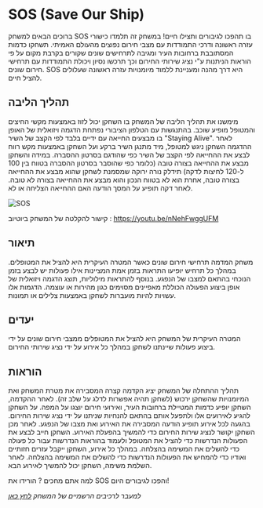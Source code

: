# SOS (Save Our Ship)

ברוכים הבאים למשחק SOS בו תהפכו לגיבורים ותצילו חיים!
במשחק זה תלמדו כישורי עזרה ראשונה ודרכי התמודדות עם מצבי חירום נפוצים מהעולם האמיתי.
תשחקו כדמות המסתובבת ברחובות העיר ומגיבה לתרחישים שונים שקורים בקרבת מקום על פי הוראות הניתנות ע"י נציג שירותי החירום וכך תרכשו נסיון ויכולת התמודדות עם תרחישי חירום שונים. 
SOS היא דרך מהנה ומעניינת ללמוד מיומנויות עזרה ראשונה שעלולים להציל חיים.

## תהליך הליבה

מימשנו את תהליך הליבה של המשחק בו השחקן יכול לזוז באמצעות מקשי החיצים והמטופל מופיע שוכב. בהתנגשות עם הטלפון הציבורי נפתחת הדגמה ויזואלית של האופן בו מבצעים החייאה עם ידיים בלבד לפי הקצב של השיר "Staying Alive". לאחר ההדגמה השחקן ניגש למטופל, מיד מתנגן השיר ברקע ועל השחקן באמצעות מקש רווח לבצע את ההחייאה לפי הקצב של השיר כפי שהודגם בסרטון ההסברה. במידה והשחקן מבצע את ההחייאה בצורה טובה (כלומר כפי שהוסבר בסרטון ההסברה בטווח בין 100 ל-120 לחיצות לדקה) תידלק נורה ירוקה שמסמנת לשחקן שהוא מבצע את ההחייאה בצורה טובה, אחרת הוא לא בטווח הנכון והוא מבצע את ההחייאה בצורה לא טובה. לאחר דקה תופיע על המסך הודעה האם ההחייאה הצליחה או לא.

![SOS](https://github.com/LO-Games/SOS/blob/main/Assets/Images%20and%20videos/GameScreenshot.PNG)

קישור להקלטה של המשחק ביוטיוב : https://youtu.be/nNehFwggUFM

## תיאור
משחק המדמה תרחישי חירום שונים כאשר המטרה העיקרית היא להציל את המטופלים. במהלך כל תרחיש יופיעו התראות בזמן אמת המציינות אילו פעולות יש לבצע בזמן הנוכחי בהתאם למצבו של הנפגע. בנוסף להתראות מילוליות, תוצג הדגמה ויזואלית של אופן ביצוע הפעולה הכוללת מאפיינים מסוימים כגון מהירות או עוצמה. הדגמות אלו עשויות להיות מועברות לשחקן באמצעות צלילים או תמונות.

## יעדים
המטרה העיקרית של המשחק היא להציל את המטופלים ממצבי חירום שונים על ידי ביצוע פעולות שיינתנו לשחקן במהלך כל אירוע על ידי נציג שירותי החירום.

## הוראות
תהליך ההתחלה של המשחק יציג הקדמה קצרה המסבירה את מטרת המשחק ואת המיומנויות שהשחקן ירכוש (לשחקן תהיה אפשרות לדלג על שלב זה). לאחר ההקדמה, השחקן יופיע כדמות המטיילת ברחובות העיר, ואירועי חירום יוצגו על המפה. על השחקן להגיע לאירועים אלו ולתפעל אותם בהתאם להנחיות שניתנו על ידי נציג שירות החירום. בהגעה לכל אירוע תופיע הודעה המסבירה את האירוע ואת מצבו של הנפגע. לאחר מכן השחקן יקושר לנציג שירות החירום כדי להמשיך בהפעלת האירוע. השחקן חייב לבצע את הפעולות הנדרשות כדי להציל את המטופל ולעמוד בהוראות הנדרשות עבור כל פעולה כדי להשלים את המשימה בהצלחה. במהלך כל אירוע, השחקן ייקבל עזרים חזותיים ואודיו כדי להמחיש את הפעולות הנדרשות כדי להשלים את המשימה בהצלחה. לאחר השלמת משימה, השחקן יכול להמשיך לאירוע הבא.


למה אתם מחכים ? הורידו את SOS והפכו לגיבורים היום!

*למעבר לרכיבים הרשמיים של המשחק [לחץ כאן](formal-elements.md)*
